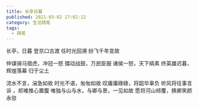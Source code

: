 ```yaml
---
title: 长亭日暮
published: 2021-03-02 17:02:12
category: 生活随笔
tags:
  - 随笔
---
```


长亭，日暮
登京口古渡
任时光回溯
纷飞千年变故

仲谋骑马猎虎，冲冠一怒
擂动战鼓，万民臣服
诸侯一怒，天下缟素
终英雄迟暮，辉煌落幕
归于尘土

流水不言，湍急如故
时光不语，匆匆如故
叹庸庸碌碌，将韶华辜负
听风将往事言诉 ，却难推心置腹
唯独与山与水，与卿与景，一见如故
愿将河山倾覆，换卿笑颜永驻

